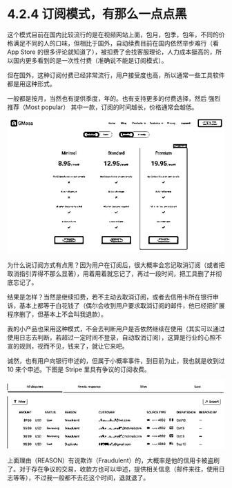 # 4.2.4 订阅模式，有那么一点点黑

这个模式目前在国内比较流行的是在视频网站上面，包月，包季，包年，不同的价格满足不同的人的口味，但相比于国外，自动续费目前在国内依然举步难行（看 App Store 的很多评论就知道了），被扣费了会找客服理论，人力成本挺高的，所以国内更多看到的是一次性付费（准确说不能是订阅模式）。

但在国外，这种订阅付费已经非常流行，用户接受度也高，所以通常一些工具软件都是用这种形式。

一般都是按月，当然也有提供季度，年的。也有支持更多的付费选择，然后 强烈推荐（Most popular） 其中一款，订阅的时间越长，价格通常会越低。

![](img/c1576038c32477a21997773b8139cc0d.png)

为什么说订阅方式有点黑？因为用户在订阅后，很大概率会忘记取消订阅（或者把取消指引弄得不那么显著），用着用着就忘记了，再过一段时间，把工具删了并彻底忘记了。

结果是怎样？当然是继续扣费，若不主动去取消订阅，或者去信用卡所在银行申诉，基本上都等于白花钱了（偶尔会收到用户要求取消订阅的邮件，他已经把扩展程序删了，但基本上不会叫我退款）。

我的小产品也采用这种模式，不会去判断用户是否依然继续在使用（其实可以通过使用日志去判断，若超过一定时间不登录，自动取消订阅），这算是行业的心照不宣的规则，视而不见，钱来了，就让它来吧。

诚然，也有用户向银行申述的，但属于小概率事件，到目前为止，我也就是收到过 10 来个申述。下图是 Stripe 里具有争议的订阅收费。

![](img/1675afd446e2e32e4995cf9fdb2865f0.png)

上面理由（REASON）有说欺诈（Fraudulent）的，大概率是他的信用卡被盗刷了。对于存在争议的交易，收款方也可以申述，提供相关信息（邮件来往，使用日志等等），不过我一般都不去花这个时间，退就退了。